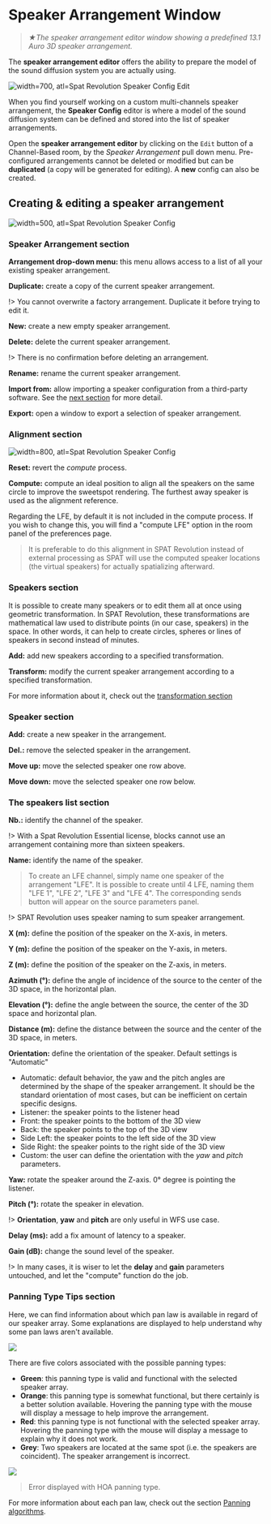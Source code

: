 # Speaker Arrangement Window

> *★The speaker arrangement editor window showing a predefined 13.1 Auro 3D speaker arrangement.*

The **speaker arrangement editor** offers the ability to prepare the model of the sound diffusion system you are actually using.

![width=700, atl=Spat Revolution Speaker Config Edit](https://media.githubusercontent.com/media/FLUX-SE/doc_images/main/SpatR/Setup/RoomInspectorEdit.png)

When you find yourself working on a custom multi-channels speaker arrangement, the **Speaker Config** editor is where a model of the sound diffusion system can be defined and stored into the list of speaker arrangements.

Open the **speaker arrangement editor** by clicking on the <code>Edit</code> button of a Channel-Based room, by the _Speaker Arrangement_ pull down menu. Pre-configured arrangements cannot be deleted or modified but can be **duplicated** (a copy will be generated for editing). A **new** config can also be created.

## Creating & editing a speaker arrangement

![width=500, atl=Spat Revolution Speaker Config](https://media.githubusercontent.com/media/FLUX-SE/doc_images/main/SpatR/Setup/SpeakerEditor3.png)

### Speaker Arrangement section

**Arrangement drop-down menu:** this menu allows access to a list of all your existing speaker arrangement.

**Duplicate:** create a copy of the current speaker arrangement.

!> You cannot overwrite a factory arrangement. Duplicate it before trying to edit it.

**New:** create a new empty speaker arrangement.

**Delete:** delete the current speaker arrangement.

!> There is no confirmation before deleting an arrangement.

**Rename:** rename the current speaker arrangement.

**Import from:** allow importing a speaker configuration from a third-party software. See the [next section](Spat_Environment_Import_Speaker_Config.md) for more detail.

**Export:** open a window to export a selection of speaker arrangement.

### Alignment section

![width=800, atl=Spat Revolution Speaker Config](https://media.githubusercontent.com/media/FLUX-SE/doc_images/main/SpatR/Setup/SpeakerEditorCompute3.png)

**Reset:** revert the *compute* process.

**Compute:** compute an ideal position to align all the speakers on the same circle to improve the sweetspot rendering. The furthest away speaker is used as the alignment reference.

Regarding the LFE, by default it is not included in the compute process. If you wish to change this, you will find a "compute LFE" option in the room panel of the preferences page.

> It is preferable to do this alignment in SPAT Revolution instead of external processing as SPAT will use the computed speaker locations (the virtual speakers) for actually spatializing afterward.


### Speakers section

It is possible to create many speakers or to edit them all at once using geometric transformation. In SPAT Revolution, these transformations are mathematical law used to distribute points (in our case, speakers) in the space. In other words, it can help to create circles, spheres or lines of speakers in second instead of minutes.

**Add:** add new speakers according to a specified transformation.

**Transform:** modify the current speaker arrangement according to a specified transformation.


For more information about it, check out the [transformation section](Spat_Environment_Transformation.md)

<!--

TODO: add transformation speaker picture

-->

### Speaker section

**Add:** create a new speaker in the arrangement.

**Del.:** remove the selected speaker in the arrangement.

**Move up:** move the selected speaker one row above.

**Move down:** move the selected speaker one row below.

### The speakers list section

**Nb.:** identify the channel of the speaker.

!> With a Spat Revolution Essential license, blocks cannot use an arrangement containing more than sixteen speakers.

**Name:** identify the name of the speaker.

> To create an LFE channel, simply name one speaker of the arrangement "LFE". It is possible to create until 4 LFE, naming them "LFE 1", "LFE 2", "LFE 3" and "LFE 4". The corresponding sends button will appear on the source parameters panel.  

!> SPAT Revolution uses speaker naming to sum speaker arrangement.

**X (m):** define the position of the speaker on the X-axis, in meters.

**Y (m):** define the position of the speaker on the Y-axis, in meters.

**Z (m):** define the position of the speaker on the Z-axis, in meters.

**Azimuth (°):** define the angle of incidence of the source to the center of the 3D space, in the horizontal plan.

**Elevation (°):** define the angle between the source, the center of the 3D space and horizontal plan.

**Distance (m):** define the distance between the source and the center of the 3D space, in meters.

**Orientation:** define the orientation of the speaker. Default settings is "Automatic"

  + Automatic: default behavior, the yaw and the pitch angles are determined by the shape of the speaker arrangement. It should be the standard orientation of most cases, but can be inefficient on certain specific designs.
  + Listener: the speaker points to the listener head
  + Front: the speaker points to the bottom of the 3D view
  + Back: the speaker points to the top of the 3D view
  + Side Left: the speaker points to the left side of the 3D view
  + Side Right: the speaker points to the right side of the 3D view
  + Custom: the user can define the orientation with the *yaw* and *pitch* parameters.

**Yaw:** rotate the speaker around the Z-axis. 0° degree is pointing the listener.

**Pitch (°):** rotate the speaker in elevation.

!> **Orientation**, **yaw** and **pitch** are only useful in WFS use case.

**Delay (ms):** add a fix amount of latency to a speaker.

**Gain (dB):** change the sound level of the speaker.

!> In many cases, it is wiser to let the **delay** and **gain** parameters untouched, and let the "compute" function do the job.

### Panning Type Tips section

Here, we can find information about which pan law is available in regard of our speaker array. Some explanations are displayed to help understand why some pan laws aren't available.

![](https://media.githubusercontent.com/media/FLUX-SE/doc_images/main/SpatR/Setup/SpeakerEditorPanningTips.png)

There are five colors associated with the possible panning types:
+ **Green**: this panning type is valid and functional with the selected speaker array.
+ **Orange**: this panning type is somewhat functional, but there certainly is a better solution available. Hovering the panning type with the mouse will display a message to help improve the arrangement.
+ **Red**: this panning type is not functional with the selected speaker array. Hovering the panning type with the mouse will display a message to explain why it does not work.
+ **Grey**: Two speakers are located at the same spot (i.e. the speakers are coincident). The speaker arrangement is incorrect.

![](https://media.githubusercontent.com/media/FLUX-SE/doc_images/main/SpatR/Setup/SpeakerEditorInvalid.png)

> Error displayed with HOA panning type.

For more information about each pan law, check out the section [Panning algorithms](Spatialisation_Technology_Panning_Algorithms.md).
